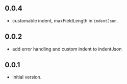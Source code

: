 ## 0.0.4

- customable indent, maxFieldLength in `indentJson`.

## 0.0.2

- add error handling and custom indent to indentJson

## 0.0.1

- Initial version.
